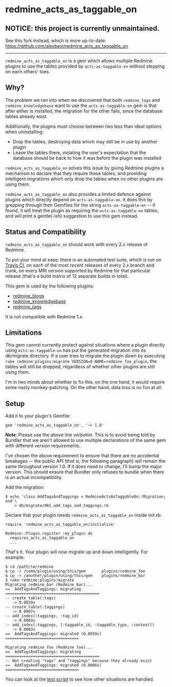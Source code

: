 # redmine_acts_as_taggable_on

## NOTICE: this project is currently unmaintained.

See this fork instead, which is more up-to-date: https://github.com/alexbevi/redmine_acts_as_taggable_on

---

`redmine_acts_as_taggable_on` is a gem which allows multiple Redmine plugins to
use the tables provided by `acts-as-taggable-on` without stepping on each
others' toes.

## Why?

The problem we ran into when we discovered that both `redmine_tags` and
`redmine_knowledgebase` want to use the `acts-as-taggable-on` gem is that after
either is installed, the migration for the other fails, since the database
tables already exist.

Additionally, the plugins must choose between two less than ideal options when
uninstalling:

* Drop the tables, destroying data which may still be in use by another plugin
* Leave the tables there, violating the user's expectation that the database
  should be back to how it was before the plugin was installed

`redmine_acts_as_taggable_on` solves this issue by giving Redmine plugins a
mechanism to declare that they require these tables, and providing intelligent
migrations which only drop the tables when no other plugins are using them.

`redmine_acts_as_taggable_on` also provides a limited defence against plugins
which directly depend on `acts-as-taggable-on`. It does this by grepping
through their Gemfiles for the string `acts-as-taggable-on` -- if found, it
will treat the plugin as requiring the `acts-as-taggable-on` tables, and will
print a gentle(-ish) suggestion to use this gem instead.

## Status and Compatibility

`redmine_acts_as_taggable_on` should work with every 2.x release of Redmine.

To put your mind at ease: there is an automated test suite, which is run on
[Travis CI](https://travis-ci.org/hdgarrood/redmine_acts_as_taggable_on), on
each of the most recent releases of every 2.x branch and trunk, on every MRI
version supported by Redmine for that particular release (that's a build matrix
of 12 separate builds in total).

This gem is used by the following plugins:

* [redmine_blogs](https://github.com/ichizok/redmine_blogs)
* [redmine_knowledgebase](https://github.com/alexbevi/redmine_knowledgebase)
* [redmine_tags](https://github.com/ixti/redmine_tags)

It is not compatible with Redmine 1.x.

## Limitations

This gem cannot currently protect against situations where a plugin directly
using `acts-as-taggable-on` has put the generated migration into its db/migrate
directory. If a user tries to migrate the plugin down by executing `rake
redmine:plugins:migrate VERSION=0 NAME=redmine_foo_plugin`, the tables will
still be dropped, regardless of whether other plugins are still using them.

I'm in two minds about whether to fix this: on the one hand, it would require
some nasty monkey-patching. On the other hand, data loss is no fun at all.

## Setup

Add it to your plugin's Gemfile:

    gem 'redmine_acts_as_taggable_on', '~> 1.0'

**Note**: Please use the above line _verbatim_. This is to avoid being told by
Bundler that we aren't allowed to use multiple declarations of the same gem
with different version requirements.

I've chosen the above requirement to ensure that there are no accidental
breakages -- the public API (that is, the following paragraph) will remain the
same throughout version 1.0. If it does need to change, I'll bump the major
version. This should ensure that Bundler only refuses to bundle when there is
an actual incompatibility.

Add the migration:

    $ echo 'class AddTagsAndTaggings < RedmineActsAsTaggableOn::Migration; end'\
        > db/migrate/001_add_tags_and_taggings.rb

Declare that your plugin needs `redmine_acts_as_taggable_on` inside init.rb:

    require 'redmine_acts_as_taggable_on/initialize'

    Redmine::Plugin.register :my_plugin do
      requires_acts_as_taggable_on
      ...

That's it. Your plugin will now migrate up and down intelligently. For example:

    $ cd /path/to/redmine
    $ cp -r /some/plugin/using/this/gem       plugins/redmine_foo
    $ cp -r /another/plugin/using/this/gem    plugins/redmine_bar
    $ rake redmine:plugins:migrate
    Migrating redmine_bar (Redmine bar)...
    ==  AddTagsAndTaggings: migrating =========================================
    -- create_table(:tags)
       -> 0.0039s
    -- create_table(:taggings)
       -> 0.0007s
    -- add_index(:taggings, :tag_id)
       -> 0.0003s
    -- add_index(:taggings, [:taggable_id, :taggable_type, :context])
       -> 0.0003s
    ==  AddTagsAndTaggings: migrated (0.0059s) ================================

    Migrating redmine_foo (Redmine foo)...
    ==  AddTagsAndTaggings: migrating =========================================
    -- Not creating "tags" and "taggings" because they already exist
    ==  AddTagsAndTaggings: migrated (0.0006s) ================================

You can look at the [test script](test/test.bats) to see how other situations
are handled.
